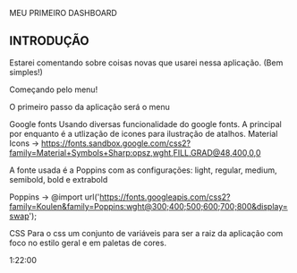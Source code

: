 MEU PRIMEIRO DASHBOARD

INTRODUÇÃO
-----------------------------------------------------------------------------------------------------------------------------------------

Estarei comentando sobre coisas novas que usarei nessa aplicação. (Bem simples!)

Começando pelo menu!

O primeiro passo da aplicação será o menu 

Google fonts
Usando diversas funcionalidade do google fonts. A principal por enquanto é a utlização de icones para ilustração de atalhos.
Material Icons -> https://fonts.sandbox.google.com/css2?family=Material+Symbols+Sharp:opsz,wght,FILL,GRAD@48,400,0,0

A fonte usada é a Poppins com as configurações:
light, regular, medium, semibold, bold e extrabold

Poppins -> @import url('https://fonts.googleapis.com/css2?family=Koulen&family=Poppins:wght@300;400;500;600;700;800&display=swap');

CSS
Para o css um conjunto de variáveis para ser a raiz da aplicação com foco no estilo geral e em paletas de cores.

1:22:00